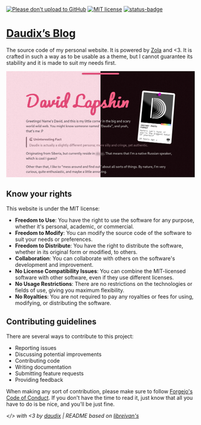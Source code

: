[![Please don't upload to GitHub](https://nogithub.codeberg.page/badge.svg)](https://nogithub.codeberg.page)
[![MIT license](https://img.shields.io/badge/License-MIT-blue)](https://mit-license.org)
[![status-badge](https://ci.codeberg.org/api/badges/13890/status.svg)](https://ci.codeberg.org/repos/13890)

# [Daudix’s Blog](https://daudix.one)

The source code of my personal website. It is powered by [Zola](https://www.getzola.org) and <3. It is crafted in such a way as to be usable as a theme, but I cannot guarantee its stability and it is made to suit my needs first.

![Screenshot](screenshot.png)

## Know your rights

This website is under the MIT license:

- **Freedom to Use**: You have the right to use the software for any purpose, whether it's personal, academic, or commercial.
- **Freedom to Modify**: You can modify the source code of the software to suit your needs or preferences.
- **Freedom to Distribute**: You have the right to distribute the software, whether in its original form or modified, to others.
- **Collaboration**: You can collaborate with others on the software's development and improvement.
- **No License Compatibility Issues**: You can combine the MIT-licensed software with other software, even if they use different licenses.
- **No Usage Restrictions**: There are no restrictions on the technologies or fields of use, giving you maximum flexibility.
- **No Royalties**: You are not required to pay any royalties or fees for using, modifying, or distributing the software.

## Contributing guidelines

There are several ways to contribute to this project:

- Reporting issues
- Discussing potential improvements
- Contributing code
- Writing documentation
- Submitting feature requests
- Providing feedback

When making any sort of contribution, please make sure to follow [Forgejo's Code of Conduct](https://codeberg.org/forgejo/code-of-conduct). If you don't have the time to read it, just know that all you have to do is be nice, and you'll be just fine.

*</> with <3 by [daudix](https://daudix.one) | README based on [libreivan's](https://codeberg.org/libreivan/libreivan.com)*
